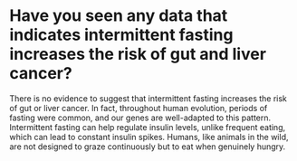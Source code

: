 # Have you seen any data that indicates intermittent fasting increases the risk of gut and liver cancer?

There is no evidence to suggest that intermittent fasting increases the risk of gut or liver cancer. In fact, throughout human evolution, periods of fasting were common, and our genes are well-adapted to this pattern. Intermittent fasting can help regulate insulin levels, unlike frequent eating, which can lead to constant insulin spikes. Humans, like animals in the wild, are not designed to graze continuously but to eat when genuinely hungry.